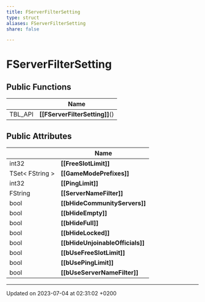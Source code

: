 ```yaml
---
title: FServerFilterSetting
type: struct
aliases: FServerFilterSetting
share: false

---
```


# FServerFilterSetting





## Public Functions

|                | Name           |
| -------------- | -------------- |
| TBL_API | **[[FServerFilterSetting]]**() |

## Public Attributes

|                | Name           |
| -------------- | -------------- |
| int32 | **[[FreeSlotLimit]]**  |
| TSet< FString > | **[[GameModePrefixes]]**  |
| int32 | **[[PingLimit]]**  |
| FString | **[[ServerNameFilter]]**  |
| bool | **[[bHideCommunityServers]]**  |
| bool | **[[bHideEmpty]]**  |
| bool | **[[bHideFull]]**  |
| bool | **[[bHideLocked]]**  |
| bool | **[[bHideUnjoinableOfficials]]**  |
| bool | **[[bUseFreeSlotLimit]]**  |
| bool | **[[bUsePingLimit]]**  |
| bool | **[[bUseServerNameFilter]]**  |

-------------------------------

Updated on 2023-07-04 at 02:31:02 +0200